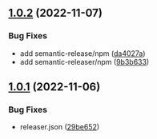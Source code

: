 ## [1.0.2](https://github.com/idetik/coretik/compare/v1.0.1...v1.0.2) (2022-11-07)


### Bug Fixes

* add semantic-release/npm ([da4027a](https://github.com/idetik/coretik/commit/da4027a642bb3dce8fc2eee1d3a7143988066514))
* add semantic-releaser/npm ([9b3b633](https://github.com/idetik/coretik/commit/9b3b633d275dbd19c7d0ebeb4a4f85e016670d60))

## [1.0.1](https://github.com/idetik/coretik/compare/v1.0.0...v1.0.1) (2022-11-06)


### Bug Fixes

* releaser.json ([29be652](https://github.com/idetik/coretik/commit/29be652346335f657f1ea521dd011fabf431eb99))

